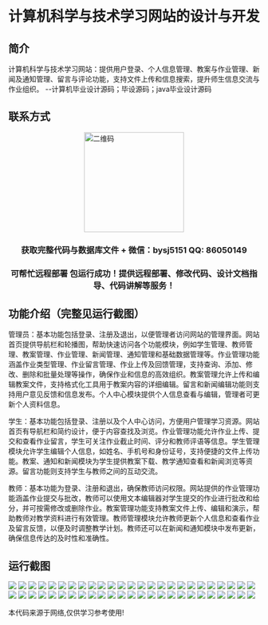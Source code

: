 <p><h1 align="center">计算机科学与技术学习网站的设计与开发</h1></p>

## 简介
计算机科学与技术学习网站：提供用户登录、个人信息管理、教案与作业管理、新闻及通知管理、留言与评论功能，支持文件上传和信息搜索，提升师生信息交流与作业组织。    --计算机毕业设计源码；毕设源码；java毕业设计源码


## 联系方式
<img src="https://bs-1329754181.cos.ap-shanghai.myqcloud.com/wx.jpg" alt="二维码" style="display: block; margin: 0 auto;" width="200px">
<p><h3 align="center">获取完整代码与数据库文件 + 微信：bysj5151 QQ: 86050149</h3></p>
<p><h3 align="center">可帮忙远程部署 包运行成功！提供远程部署、修改代码、设计文档指导、代码讲解等服务！</h3></p>

## 功能介绍（完整见运行截图）
管理员：基本功能包括登录、注册及退出，以便管理者访问网站的管理界面。网站首页提供导航栏和轮播图，帮助快速访问各个功能模块，例如学生管理、教师管理、教案管理、作业管理、新闻管理、通知管理和基础数据管理等。作业管理功能涵盖作业类型管理、作业留言管理、作业上传及回馈管理，支持查询、添加、修改、删除和批量处理等操作，确保作业和信息的高效组织。教案管理允许上传和编辑教案文件，支持格式化工具用于教案内容的详细编辑。留言和新闻编辑功能则支持用户意见反馈和信息发布。个人中心模块提供个人信息查看与编辑，管理者可更新个人资料信息。

学生：基本功能包括登录、注册以及个人中心访问，方便用户管理学习资源。网站首页有导航栏和简约设计，便于内容查找及浏览。作业管理功能允许作业上传、提交和查看作业留言，学生可关注作业截止时间、评分和教师评语等信息。学生管理模块允许学生编辑个人信息，如姓名、手机号和身份证号，支持便捷的文件上传功能。教案、通知和新闻模块为学生提供教案下载、教学通知查看和新闻浏览等资源。留言功能则支持学生与教师之间的互动交流。

教师：基本功能为登录、注册和退出，确保教师访问权限。网站提供的作业管理功能涵盖作业提交与批改，教师可以使用文本编辑器对学生提交的作业进行批改和给分，并可按需修改或删除作业。教案管理功能支持教案文件上传、编辑和演示，帮助教师对教学资料进行有效管理。教师管理模块允许教师更新个人信息和查看作业及留言反馈，以便及时调整教学计划。教师还可以在新闻和通知模块中发布更新，确保信息传达的及时性和准确性。


## 运行截图
![](https://bs-1329754181.cos.ap-shanghai.myqcloud.com/ssm/ComputerScienceAndTechnologyLearningWebsite/img/001.jpg)
![](https://bs-1329754181.cos.ap-shanghai.myqcloud.com/ssm/ComputerScienceAndTechnologyLearningWebsite/img/002.jpg)
![](https://bs-1329754181.cos.ap-shanghai.myqcloud.com/ssm/ComputerScienceAndTechnologyLearningWebsite/img/003.jpg)
![](https://bs-1329754181.cos.ap-shanghai.myqcloud.com/ssm/ComputerScienceAndTechnologyLearningWebsite/img/004.jpg)
![](https://bs-1329754181.cos.ap-shanghai.myqcloud.com/ssm/ComputerScienceAndTechnologyLearningWebsite/img/005.jpg)
![](https://bs-1329754181.cos.ap-shanghai.myqcloud.com/ssm/ComputerScienceAndTechnologyLearningWebsite/img/006.jpg)
![](https://bs-1329754181.cos.ap-shanghai.myqcloud.com/ssm/ComputerScienceAndTechnologyLearningWebsite/img/007.jpg)
![](https://bs-1329754181.cos.ap-shanghai.myqcloud.com/ssm/ComputerScienceAndTechnologyLearningWebsite/img/008.jpg)
![](https://bs-1329754181.cos.ap-shanghai.myqcloud.com/ssm/ComputerScienceAndTechnologyLearningWebsite/img/009.jpg)
![](https://bs-1329754181.cos.ap-shanghai.myqcloud.com/ssm/ComputerScienceAndTechnologyLearningWebsite/img/010.jpg)
![](https://bs-1329754181.cos.ap-shanghai.myqcloud.com/ssm/ComputerScienceAndTechnologyLearningWebsite/img/011.jpg)
![](https://bs-1329754181.cos.ap-shanghai.myqcloud.com/ssm/ComputerScienceAndTechnologyLearningWebsite/img/012.jpg)
![](https://bs-1329754181.cos.ap-shanghai.myqcloud.com/ssm/ComputerScienceAndTechnologyLearningWebsite/img/013.jpg)
![](https://bs-1329754181.cos.ap-shanghai.myqcloud.com/ssm/ComputerScienceAndTechnologyLearningWebsite/img/014.jpg)
![](https://bs-1329754181.cos.ap-shanghai.myqcloud.com/ssm/ComputerScienceAndTechnologyLearningWebsite/img/015.jpg)
![](https://bs-1329754181.cos.ap-shanghai.myqcloud.com/ssm/ComputerScienceAndTechnologyLearningWebsite/img/016.jpg)
![](https://bs-1329754181.cos.ap-shanghai.myqcloud.com/ssm/ComputerScienceAndTechnologyLearningWebsite/img/017.jpg)
![](https://bs-1329754181.cos.ap-shanghai.myqcloud.com/ssm/ComputerScienceAndTechnologyLearningWebsite/img/018.jpg)
![](https://bs-1329754181.cos.ap-shanghai.myqcloud.com/ssm/ComputerScienceAndTechnologyLearningWebsite/img/019.jpg)
![](https://bs-1329754181.cos.ap-shanghai.myqcloud.com/ssm/ComputerScienceAndTechnologyLearningWebsite/img/020.jpg)
![](https://bs-1329754181.cos.ap-shanghai.myqcloud.com/ssm/ComputerScienceAndTechnologyLearningWebsite/img/021.jpg)
![](https://bs-1329754181.cos.ap-shanghai.myqcloud.com/ssm/ComputerScienceAndTechnologyLearningWebsite/img/022.jpg)
![](https://bs-1329754181.cos.ap-shanghai.myqcloud.com/ssm/ComputerScienceAndTechnologyLearningWebsite/img/023.jpg)
![](https://bs-1329754181.cos.ap-shanghai.myqcloud.com/ssm/ComputerScienceAndTechnologyLearningWebsite/img/024.jpg)
![](https://bs-1329754181.cos.ap-shanghai.myqcloud.com/ssm/ComputerScienceAndTechnologyLearningWebsite/img/025.jpg)
![](https://bs-1329754181.cos.ap-shanghai.myqcloud.com/ssm/ComputerScienceAndTechnologyLearningWebsite/img/026.jpg)
![](https://bs-1329754181.cos.ap-shanghai.myqcloud.com/ssm/ComputerScienceAndTechnologyLearningWebsite/img/027.jpg)
![](https://bs-1329754181.cos.ap-shanghai.myqcloud.com/ssm/ComputerScienceAndTechnologyLearningWebsite/img/028.jpg)
![](https://bs-1329754181.cos.ap-shanghai.myqcloud.com/ssm/ComputerScienceAndTechnologyLearningWebsite/img/029.jpg)
![](https://bs-1329754181.cos.ap-shanghai.myqcloud.com/ssm/ComputerScienceAndTechnologyLearningWebsite/img/030.jpg)
![](https://bs-1329754181.cos.ap-shanghai.myqcloud.com/ssm/ComputerScienceAndTechnologyLearningWebsite/img/031.jpg)
![](https://bs-1329754181.cos.ap-shanghai.myqcloud.com/ssm/ComputerScienceAndTechnologyLearningWebsite/img/032.jpg)
![](https://bs-1329754181.cos.ap-shanghai.myqcloud.com/ssm/ComputerScienceAndTechnologyLearningWebsite/img/033.jpg)
![](https://bs-1329754181.cos.ap-shanghai.myqcloud.com/ssm/ComputerScienceAndTechnologyLearningWebsite/img/034.jpg)
![](https://bs-1329754181.cos.ap-shanghai.myqcloud.com/ssm/ComputerScienceAndTechnologyLearningWebsite/img/035.jpg)
![](https://bs-1329754181.cos.ap-shanghai.myqcloud.com/ssm/ComputerScienceAndTechnologyLearningWebsite/img/036.jpg)
![](https://bs-1329754181.cos.ap-shanghai.myqcloud.com/ssm/ComputerScienceAndTechnologyLearningWebsite/img/037.jpg)
![](https://bs-1329754181.cos.ap-shanghai.myqcloud.com/ssm/ComputerScienceAndTechnologyLearningWebsite/img/038.jpg)
![](https://bs-1329754181.cos.ap-shanghai.myqcloud.com/ssm/ComputerScienceAndTechnologyLearningWebsite/img/039.jpg)
![](https://bs-1329754181.cos.ap-shanghai.myqcloud.com/ssm/ComputerScienceAndTechnologyLearningWebsite/img/040.jpg)
![](https://bs-1329754181.cos.ap-shanghai.myqcloud.com/ssm/ComputerScienceAndTechnologyLearningWebsite/img/041.jpg)
![](https://bs-1329754181.cos.ap-shanghai.myqcloud.com/ssm/ComputerScienceAndTechnologyLearningWebsite/img/042.jpg)
![](https://bs-1329754181.cos.ap-shanghai.myqcloud.com/ssm/ComputerScienceAndTechnologyLearningWebsite/img/043.jpg)
![](https://bs-1329754181.cos.ap-shanghai.myqcloud.com/ssm/ComputerScienceAndTechnologyLearningWebsite/img/044.jpg)
![](https://bs-1329754181.cos.ap-shanghai.myqcloud.com/ssm/ComputerScienceAndTechnologyLearningWebsite/img/045.jpg)
![](https://bs-1329754181.cos.ap-shanghai.myqcloud.com/ssm/ComputerScienceAndTechnologyLearningWebsite/img/046.jpg)
![](https://bs-1329754181.cos.ap-shanghai.myqcloud.com/ssm/ComputerScienceAndTechnologyLearningWebsite/img/047.jpg)
![](https://bs-1329754181.cos.ap-shanghai.myqcloud.com/ssm/ComputerScienceAndTechnologyLearningWebsite/img/048.jpg)
![](https://bs-1329754181.cos.ap-shanghai.myqcloud.com/ssm/ComputerScienceAndTechnologyLearningWebsite/img/049.jpg)
![](https://bs-1329754181.cos.ap-shanghai.myqcloud.com/ssm/ComputerScienceAndTechnologyLearningWebsite/img/050.jpg)

<p>本代码来源于网络,仅供学习参考使用!</p>
